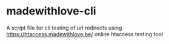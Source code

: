 # madewithlove-cli
A script file for cli testing of url redirects using https://htaccess.madewithlove.be/ online htaccess testing tool
